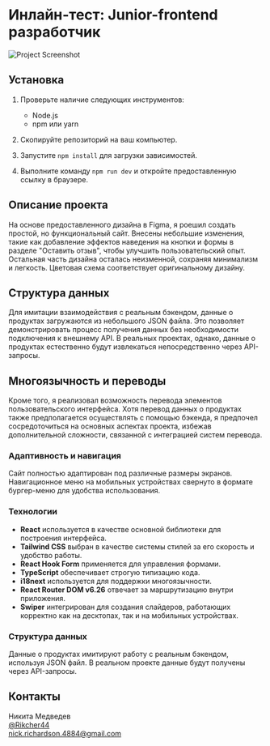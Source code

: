 # Инлайн-тест: Junior-frontend разработчик

![Project Screenshot]('/WebsiteScreenshot.png')

## Установка

1. Проверьте наличие следующих инструментов:
   - Node.js
   - npm или yarn

2. Скопируйте репозиторий на ваш компьютер.

3. Запустите `npm install` для загрузки зависимостей.

4. Выполните команду `npm run dev` и откройте предоставленную ссылку в браузере.

## Описание проекта

На основе предоставленного дизайна в Figma, я роешил создать простой, но функциональный сайт. Внесены небольшие изменения, такие как добавление эффектов наведения на кнопки и формы в разделе "Оставить отзыв", чтобы улучшить пользовательский опыт. Остальная часть дизайна осталась неизменной, сохраняя минимализм и легкость. Цветовая схема соответствует оригинальному дизайну.

## Структура данных

Для имитации взаимодействия с реальным бэкендом, данные о продуктах загружаются из небольшого JSON файла. Это позволяет демонстрировать процесс получения данных без необходимости подключения к внешнему API. В реальных проектах, однако, данные о продуктах естественно будут извлекаться непосредственно через API-запросы.

## Многоязычность и переводы

Кроме того, я реализовал возможность перевода элементов пользовательского интерфейса. Хотя перевод данных о продуктах также предполагается осуществлять с помощью бэкенда, я предпочел сосредоточиться на основных аспектах проекта, избежав дополнительной сложности, связанной с интеграцией систем перевода.


### Адаптивность и навигация

Сайт полностью адаптирован под различные размеры экранов. Навигационное меню на мобильных устройствах свернуто в формате бургер-меню для удобства использования.

### Технологии

- **React** используется в качестве основной библиотеки для построения интерфейса.
- **Tailwind CSS** выбран в качестве системы стилей за его скорость и удобство работы.
- **React Hook Form** применяется для управления формами.
- **TypeScript** обеспечивает строгую типизацию кода.
- **i18next** используется для поддержки многоязычности.
- **React Router DOM v6.26** отвечает за маршрутизацию внутри приложения.
- **Swiper** интегрирован для создания слайдеров, работающих корректно как на десктопах, так и на мобильных устройствах.

### Структура данных

Данные о продуктах имитируют работу с реальным бэкендом, используя JSON файл. В реальном проекте данные будут получены через API-запросы.

## Контакты

Никита Медведев  
[@Rikcher44](https://web.telegram.org/k/#@Rikcher44)  
nick.richardson.4884@gmail.com
